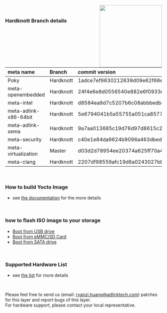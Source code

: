<img src="https://www.linaro.org/assets/images/projects/yocto-project.png" width="200" align="right">

<br>

### Hardknott Branch details


| **meta name**         | **Branch** | **commit version**                       |
| :-------------------- | :--------- | :--------------------------------------- |
| Poky                  | Hardknott  | 1adce7ef9630212639d09e62f68eba016d59666d |
| meta-openembedded     | Hardknott  | 24f4e6e8d0556540e882e6f0933d1247f64d0666 |
| meta-intel            | Hardknott  | d8584ea9d7c5207b6c08abbbedbd1b7f64a4fe4b |
| meta-adlink-x86-64bit | Hardknott  | 5e6794041b5a55755a051ca8577c6bad2c13d0c2 |
| meta-adlink-sema      | Hardknott  | 9a7aa013685c19d76d97d8615c218b7156539844 |
| meta-security         | Hardknott  | c40e1e84da9624b9096a463dbed3b301c01c268e |
| meta-virtualization   | Master     | d03d2d78954ee20374a625ff70a4a1e613caf326 |
| meta-clang            | Hardknott  | 2207df98559afc19d6a0243027bbac18980fc764 |

<br> 

### How to build Yocto Image
* see [the documentation](https://github.com/ADLINK/meta-adlink-x86-64bit/wiki/01.-Build-Yocto-Image) for the more details

<br>


### how to flash ISO image to your storage
* [Boot from USB drive](https://github.com/ADLINK/meta-adlink-x86-64bit/wiki/02.-How-to-install-Yocto-Image-to-USB-Drive)
* [Boot from eMMC/SD Card](https://github.com/ADLINK/meta-adlink-x86-64bit/wiki/03.-How-to-install-Yocto-Image-to-eMMC-&-SD-Card)
* [Boot from SATA drive](https://github.com/ADLINK/meta-adlink-x86-64bit/wiki/04.-How-to-install-Yocto-Image-to-SATA-Drive)

<br> 

### Supported Hardware List
* see [the list](https://github.com/ADLINK/meta-adlink-x86-64bit/tree/master#the-following-products-are-supported-) for more details

<br>

Please feel free to send us (email: ryanzj.huang@adlinktech.com) patches for this layer and report bugs of this layer. 
<br>For hardware support, please contact your local representative.


